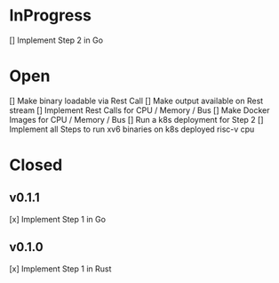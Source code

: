 # InProgress
[] Implement Step 2 in Go

# Open
[] Make binary loadable via Rest Call
[] Make output available on Rest stream
[] Implement Rest Calls for CPU / Memory / Bus
[] Make Docker Images for CPU / Memory / Bus
[] Run a k8s deployment for Step 2
[] Implement all Steps to run xv6 binaries on k8s deployed risc-v cpu

# Closed 
## v0.1.1
[x] Implement Step 1 in Go
## v0.1.0
[x] Implement Step 1 in Rust
